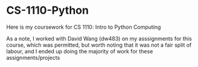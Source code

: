 # CS-1110-Python
Here is my coursework for CS 1110: Intro to Python Computing

As a note, I worked with David Wang (dw483) on my asssignments for this course, which was permitted, but worth noting that it was not a fair split of labour, and I ended up doing the majority of work for these assignments/projects
